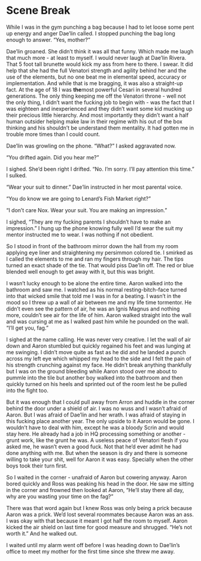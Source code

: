 #  Scene Break

While I was in the gym punching a bag because I had to let loose some pent up
energy and anger Dae’lin called. I stopped punching the bag long enough to
answer. “Yes, mother?”

Dae’lin groaned. She didn’t think it was all that funny. Which made me laugh
that much more - at least to myself. I would never laugh at Dae’lin Rivera. That
5 foot tall brunette would kick my ass from here to there. I swear. It did help
that she had the full Venatori strength and agility behind her and the use of
the elements, but no one beat me in elemental speed, accuracy or implementation.
And while that is me bragging, it was also a straight-up fact. At the age of 18
I was **the**most powerful Cesari in several hundred generations. The only
thing keeping me off the Venatori throne - well not the only thing, I didn’t
want the fucking job to begin with - was the fact that I was eighteen and
inexperienced and they didn’t want some kid mucking up their precious little
hierarchy. And most importantly they didn’t want a half human outsider helping
make law in their regime with his out of the box thinking and his shouldn’t be
understand them mentality. It had gotten me in trouble more times than I could
count.

Dae’lin was growling on the phone. “What?” I asked aggravated now.

“You drifted again. Did you hear me?”

I sighed. She’d been right I drifted. “No. I’m sorry. I’ll pay attention this
time.” I sulked.

“Wear your suit to dinner.” Dae’lin instructed in her most parental voice.

“You do know we are going to Lenard’s Fish Market right?”

“I don’t care Nox. Wear your suit. You are making an impression.”

I sighed, “They are my fucking parents I shouldn’t have to make an impression.”
I hung up the phone knowing fully well I’d wear the suit my mentor instructed me
to wear. I was nothing if not obedient.

So I stood in front of the bathroom mirror down the hall from my room applying
eye liner and straightening my persimmon colored tie. I smirked as I called the
elements to me and ran my fingers through my hair. The tips turned an exact
shade of the tie. That would piss Dae’lin off. The red or blue blended well
enough to get away with it, but this was bright.

I wasn’t lucky enough to be alone the entire time. Aaron walked into the
bathroom and saw me. I watched as his normal resting-bitch-face turned into that
wicked smile that told me I was in for a beating. I wasn’t in the mood so I
threw up a wall of air between me and my life time tormentor. He didn’t even see
the pattern of air, he was an Ignis Magnus and nothing more, couldn’t see air
for the life of him. Aaron walked straight into the wall and was cursing at me
as I walked past him while he pounded on the wall. “I’ll get you, fag.”

I sighed at the name calling. He was never very creative. I let the wall of air
down and Aaron stumbled but quickly regained his feet and was lunging at me
swinging. I didn’t move quite as fast as he did and he landed a punch across my
left eye which whipped my head to the side and I felt the pain of his strength
crunching against my face. He didn’t break anything thankfully but I was on the
ground bleeding while Aaron stood over me about to pummle into the tile but
another boy walked into the bathroom and then quickly turned on his heels and
sprinted out of the room lest he be pulled into the fight too.

But it was enough that I could pull away from Arron and huddle in the corner
behind the door under a shield of air. I was no wuss and I wasn’t afraid of
Aaron. But I was afraid of Dae’lin and her wrath. I was afraid of staying in
this fucking place another year. The only upside to it Aaron would be gone. I
wouldn’t have to deal with him, except he was a bloody Scrin and would stay
here. He already had a job in HQ processing something or another - grunt work,
like the grunt he was. A useless peace of Venatori flesh if you asked me, he
wasn’t even a good fuck. Not that he’d ever admit he had done anything with me.
But when the season is dry and there is someone willing to take your shit, well
for Aaron it was easy. Specially when the other boys took their turn first.

So I waited in the corner - unafraid of Aaron but cowering anyway. Aaron bored
quickly and Ross was peaking his head in the door. He saw me sitting in the
corner and frowned then looked at Aaron, “He’ll stay there all day, why are you
wasting your time on the fag?”

There was that word again but I knew Ross was only being a prick because Aaron
was a prick. We’d lost several roommates because Aaron was an ass. I was okay
with that because it meant I got half the room to myself. Aaron kicked the air
shield on last time for good measure and shrugged. “He’s not worth it.” And he
walked out.

I waited until my alarm went off before I was heading down to Dae’lin’s office
to meet my mother for the first time since she threw me away.

